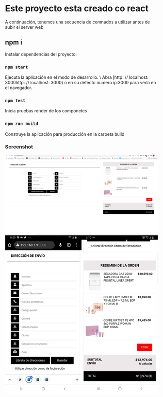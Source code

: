 # Este proyecto esta creado co react

A continuación, tenemos una secuencia de comnados a utilizar antes de subir el server web

## npm i

Instalar dependencias del proyecto:

### `npm start`

Ejecuta la aplicación en el modo de desarrollo. \ Abra [http: // localhost: 3000http: // localhost: 3000) o en su defecto numero ip:3000 para verla en el navegador.

### `npm test`

Inicia pruebas render de los componetes

### `npm run build`

Construye la aplicación para producción en la carpeta build

  
  ### Screenshot

<img src="https://github.com/icordoba8/blacksip/blob/master/screenshot/imagen-destok.PNG" alt="">
<div style=" display: grid; grid-template-columns: repeat(2, 1fr)" class="container">
  <div> <img src="https://github.com/icordoba8/blacksip/blob/master/screenshot/imagen%20formulario-mobile.jpeg" alt=""></div>
<div> <img src="https://github.com/icordoba8/blacksip/blob/master/screenshot/imagen-orden-mobile.jpeg" alt=""></div>
</div>

